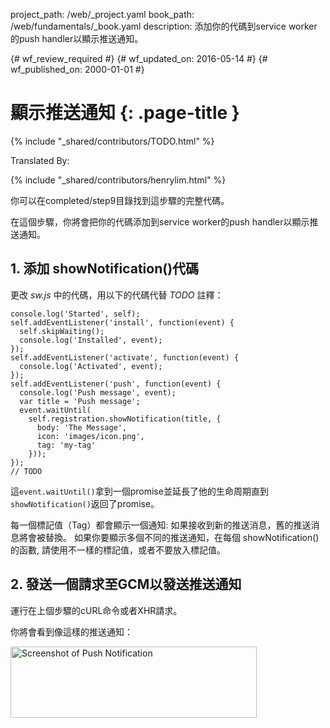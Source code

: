 project_path: /web/_project.yaml
book_path: /web/fundamentals/_book.yaml
description: 添加你的代碼到service worker的push handler以顯示推送通知。

{# wf_review_required #}
{# wf_updated_on: 2016-05-14 #}
{# wf_published_on: 2000-01-01 #}

# 顯示推送通知 {: .page-title }

{% include "_shared/contributors/TODO.html" %}


Translated By: 

{% include "_shared/contributors/henrylim.html" %}




你可以在completed/step9目錄找到這步驟的完整代碼。

在這個步驟，你將會把你的代碼添加到service worker的push handler以顯示推送通知。

## 1. 添加 showNotification()代碼

更改 _sw.js_ 中的代碼，用以下的代碼代替 _TODO_ 註釋：


    console.log('Started', self);
    self.addEventListener('install', function(event) {
      self.skipWaiting();
      console.log('Installed', event);
    });
    self.addEventListener('activate', function(event) {
      console.log('Activated', event);
    });
    self.addEventListener('push', function(event) {
      console.log('Push message', event);
      var title = 'Push message';
      event.waitUntil(
        self.registration.showNotification(title, {
          body: 'The Message',
          icon: 'images/icon.png',
          tag: 'my-tag'
        }));
    });
    // TODO
    

這`event.waitUntil()`拿到一個promise並延長了他的生命周期直到`showNotification()`返回了promise。

每一個標記值（Tag）都會顯示一個通知: 如果接收到新的推送消息，舊的推送消息將會被替換。 如果你要顯示多個不同的推送通知，在每個 showNotification() 的函數, 請使用不一樣的標記值，或者不要放入標記值。

## 2. 發送一個請求至GCM以發送推送通知

運行在上個步驟的cURL命令或者XHR請求。

你將會看到像這樣的推送通知：

<img src="images/image19.png" width="394" height="114" alt="Screenshot of Push Notification" />
